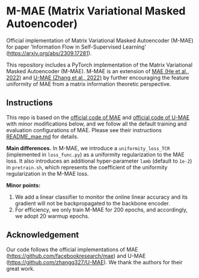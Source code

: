 # M-MAE (Matrix Variational Masked Autoencoder)

Official implementation of Matrix Variational Masked Autoencoder (M-MAE) for paper 'Information Flow in Self-Supervised Learning' (https://arxiv.org/abs/2309.17281).

This repository includes a PyTorch implementation of the Matrix Variational Masked Autoencoder (M-MAE). M-MAE is an extension of [MAE (He et al., 2022)](https://arxiv.org/pdf/2111.06377.pdf) and [U-MAE (Zhang et al., 2022)](https://arxiv.org/pdf/2210.08344.pdf) by further encouraging the feature uniformity of MAE from a matrix information theoretic perspective. 

## Instructions
This repo is based on the [official code of MAE](https://github.com/facebookresearch/mae) and [official code of U-MAE](https://github.com/zhangq327/U-MAE) with minor modifications below, and we follow all the default training and evaluation configurations of MAE. Please see their instructions [README_mae.md](README_mae.md) for details.

**Main differences.** In M-MAE, we introduce a ``uniformity_loss_TCR``  (implemented in ``loss_func.py``) as a uniformity regularization to the MAE loss. It also introduces an additional hyper-parameter ``lamb`` (default to ``1e-2``) in ``pretrain.sh``, which represents the coefficient of the uniformity regularization in the M-MAE loss. 

**Minor points:**
1. We add a linear classifier to monitor the online linear accuracy and its gradient will not be backpropagated to the backbone encoder.
2. For efficiency, we only train M-MAE for 200 epochs, and accordingly, we adopt 20 warmup epochs.



## Acknowledgement

Our code follows the official implementations of MAE (https://github.com/facebookresearch/mae) and U-MAE (https://github.com/zhangq327/U-MAE). We thank the authors for their great work.
